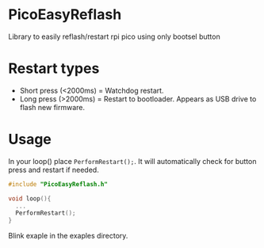 # PicoEasyReflash
Library to easily reflash/restart rpi pico using only bootsel button

# Restart types

* Short press (<2000ms) = Watchdog restart.
* Long press (>2000ms)  = Restart to bootloader. Appears as USB drive to flash new firmware.

# Usage
In your loop() place `PerformRestart();`. It will automatically check for button press and restart if needed.

```cpp
#include "PicoEasyReflash.h"

void loop(){
  ...
  PerformRestart();
}
```

Blink exaple in the exaples directory.
